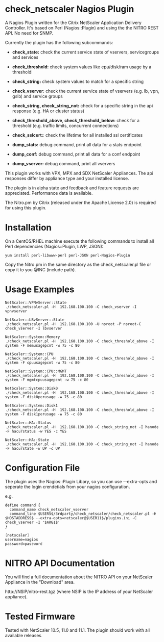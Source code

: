 # check_netscaler Nagios Plugin

A Nagios Plugin written for the Citrix NetScaler Application Delivery Controller. It's based on Perl (Nagios::Plugin) and using the the NITRO REST API. No need for SNMP.

Currently the plugin has the following subcommands:

- **check_state:** check the current service state of vservers, servicegroups and services
- **check_threshold:** check system values like cpu/disk/ram usage by a threshold
- **check_string:** check system values to match for a specific string

- **check_vserver:** check the current service state of vservers (e.g. lb, vpn, gslb) and service groups
- **check_string, check_string_not:** check for a specific string in the api response (e.g. HA or cluster status)
- **check_threshold_above, check_threshold_below:** check for a threshold (e.g. traffic limits, concurrent connections)
- **check_sslcert:**: check the lifetime for all installed ssl certificates
- **dump_stats:** debug command, print all data for a stats endpoint
- **dump_conf:** debug command, print all data for a conf endpoint
- **dump_vserver:** debug command, print all vservers

This plugin works with VPX, MPX and SDX NetScaler Appliances. The api responses differ by appliance type and your installed license.

The plugin is in alpha state and feedback and feature requests are appreciated. Performance data is available.

The Nitro.pm by Citrix (released under the Apache License 2.0) is required for using this plugin.

# Installation

On a CentOS/RHEL machine execute the following commands to install all Perl dependencies (Nagios::Plugin, LWP, JSON):

    yum install perl-libwww-perl perl-JSON perl-Nagios-Plugin

Copy the Nitro.pm in the same directory as the check_netscaler.pl file or copy it to you @INC (include path).

# Usage Examples

    NetScaler::VPNvServer::State
    ./check_netscaler.pl -H  192.168.100.100 -C check_vserver -I vpnvserver

    NetScaler::LBvServer::State
    ./check_netscaler.pl -H  192.168.100.100 -U nsroot -P nsroot-C check_vserver -I lbvserver

    NetScaler::System::Memory
    ./check_netscaler.pl -H  192.168.100.100 -C check_threshold_above -I system -F memusagepcnt -w 75 -c 80

    NetScaler::System::CPU
    ./check_netscaler.pl -H  192.168.100.100 -C check_threshold_above -I system -F cpuusagepcnt -w 75 -c 80

    NetScaler::System::CPU::MGMT
    ./check_netscaler.pl -H  192.168.100.100 -C check_threshold_above -I system -F mgmtcpuusagepcnt -w 75 -c 80

    NetScaler::System::Disk0
    ./check_netscaler.pl -H  192.168.100.100 -C check_threshold_above -I system -F disk0perusage -w 75 -c 80

    NetScaler::System::Disk1
    ./check_netscaler.pl -H  192.168.100.100 -C check_threshold_above -I system -F disk1perusage -w 75 -c 80

    NetScaler::HA::Status
    ./check_netscaler.pl -H  192.168.100.100 -C check_string_not -I hanode -F hacurstatus -w YES -c YES

    NetScaler::HA::State
    ./check_netscaler.pl -H  192.168.100.100 -C check_string_not -I hanode -F hacurstate -w UP -c UP

# Configuration File
The plugin uses the Nagios::Plugin Libary, so you can use --extra-opts and seperate the login crendetials from your nagios configuration.

e.g.

```
define command {
  command_name check_netscaler_vserver
  command_line $USER5$/3rdparty/check_netscaler/check_netscaler.pl -H $HOSTADDRESS$ --extra-opts=netscaler@$USER11$/plugins.ini -C check_vserver -I '$ARG1$'
}
```

```
[netscaler]
username=nagios
password=password
```

# NITRO API Documentation

You will find a full documentation about the NITRO API on your NetScaler Appliance in the "Download" area.

http://NSIP/nitro-rest.tgz (where NSIP is the IP address of your NetScaler appliance). 

# Tested Firmware

Tested with NetScaler 10.5, 11.0 and 11.1. The plugin should work with all available releases.
